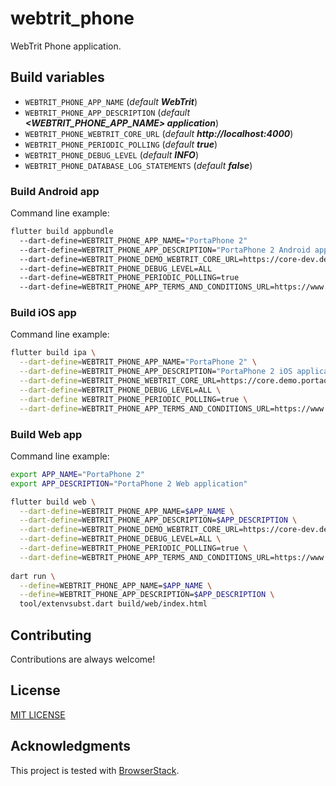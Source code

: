 # webtrit_phone

WebTrit Phone application.

## Build variables

* `WEBTRIT_PHONE_APP_NAME` (_default **WebTrit**_)
* `WEBTRIT_PHONE_APP_DESCRIPTION` (_default **<WEBTRIT_PHONE_APP_NAME> application**_)
* `WEBTRIT_PHONE_WEBTRIT_CORE_URL` (_default **http://localhost:4000**_)
* `WEBTRIT_PHONE_PERIODIC_POLLING` (_default **true**_)
* `WEBTRIT_PHONE_DEBUG_LEVEL` (_default **INFO**_)
* `WEBTRIT_PHONE_DATABASE_LOG_STATEMENTS` (_default **false**_)

### Build Android app

Command line example:
```bash
flutter build appbundle
  --dart-define=WEBTRIT_PHONE_APP_NAME="PortaPhone 2"
  --dart-define=WEBTRIT_PHONE_APP_DESCRIPTION="PortaPhone 2 Android application"
  --dart-define=WEBTRIT_PHONE_DEMO_WEBTRIT_CORE_URL=https://core-dev.demo.portaone.com
  --dart-define=WEBTRIT_PHONE_DEBUG_LEVEL=ALL
  --dart-define=WEBTRIT_PHONE_PERIODIC_POLLING=true
  --dart-define=WEBTRIT_PHONE_APP_TERMS_AND_CONDITIONS_URL=https://www.portaone.com/portaphone/installation
```

### Build iOS app

Command line example: 
```bash
flutter build ipa \
  --dart-define=WEBTRIT_PHONE_APP_NAME="PortaPhone 2" \
  --dart-define=WEBTRIT_PHONE_APP_DESCRIPTION="PortaPhone 2 iOS application" \
  --dart-define=WEBTRIT_PHONE_WEBTRIT_CORE_URL=https://core.demo.portaone.com \
  --dart-define=WEBTRIT_PHONE_DEBUG_LEVEL=ALL \
  --dart-define WEBTRIT_PHONE_PERIODIC_POLLING=true \
  --dart-define=WEBTRIT_PHONE_APP_TERMS_AND_CONDITIONS_URL=https://www.portaone.com/portaphone/installation
```

### Build Web app

Command line example:
```bash
export APP_NAME="PortaPhone 2"
export APP_DESCRIPTION="PortaPhone 2 Web application"

flutter build web \
  --dart-define=WEBTRIT_PHONE_APP_NAME=$APP_NAME \
  --dart-define=WEBTRIT_PHONE_APP_DESCRIPTION=$APP_DESCRIPTION \
  --dart-define=WEBTRIT_PHONE_DEMO_WEBTRIT_CORE_URL=https://core-dev.demo.portaone.com \
  --dart-define=WEBTRIT_PHONE_DEBUG_LEVEL=ALL \
  --dart-define=WEBTRIT_PHONE_PERIODIC_POLLING=true \
  --dart-define=WEBTRIT_PHONE_APP_TERMS_AND_CONDITIONS_URL=https://www.portaone.com/portaphone/installation
  
dart run \
  --define=WEBTRIT_PHONE_APP_NAME=$APP_NAME \
  --define=WEBTRIT_PHONE_APP_DESCRIPTION=$APP_DESCRIPTION \
  tool/extenvsubst.dart build/web/index.html
```

## Contributing

Contributions are always welcome!

## License

[MIT LICENSE](LICENSE)

## Acknowledgments

This project is tested with [BrowserStack](https://www.browserstack.com/).
